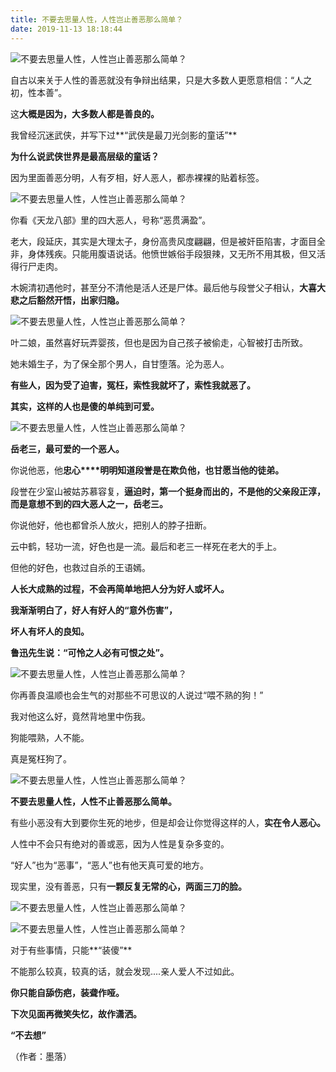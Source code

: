 ```yaml
---
title: 不要去思量人性，人性岂止善恶那么简单？
date: 2019-11-13 18:18:44
---
```

![不要去思量人性，人性岂止善恶那么简单？](http://p1.pstatp.com/large/pgc-image/142dd69735e249ae805f959cd105da63)
 


 自古以来关于人性的善恶就没有争辩出结果，只是大多数人更愿意相信：“人之初，性本善”。

 这**大概是因为，大多数人都是善良的。**

 我曾经沉迷武侠，并写下过**“武侠是最刀光剑影的童话”**

 **为什么说武侠世界是最高层级的童话？**

 因为里面善恶分明，人有歹相，好人恶人，都赤裸裸的贴着标签。

![不要去思量人性，人性岂止善恶那么简单？](http://p1.pstatp.com/large/pgc-image/42a2c16ded4641ff961f2a471c4c94c6)
 


 你看《天龙八部》里的四大恶人，号称“恶贯满盈”。

 老大，段延庆，其实是大理太子，身份高贵风度翩翩，但是被奸臣陷害，才面目全非，身体残疾。只能用腹语说话。他愤世嫉俗手段狠辣，又无所不用其极，但又活得行尸走肉。

 木婉清初遇他时，甚至分不清他是活人还是尸体。最后他与段誉父子相认，**大喜大悲之后豁然开悟，出家归隐。**

![不要去思量人性，人性岂止善恶那么简单？](http://p1.pstatp.com/large/pgc-image/7c077039f7b34434a8e7c35e3dc8e601)
 


 叶二娘，虽然喜好玩弄婴孩，但也是因为自己孩子被偷走，心智被打击所致。

 她未婚生子，为了保全那个男人，自甘堕落。沦为恶人。

 **有些人，因为受了迫害，冤枉，索性我就坏了，索性我就恶了。**

 **其实，这样的人也是傻的单纯到可爱。**

![不要去思量人性，人性岂止善恶那么简单？](http://p1.pstatp.com/large/pgc-image/6dd6c0a3ab1444e588c0e58f5f4865ef)
 


 **岳老三，最可爱的一个恶人。**

 你说他恶，他**忠心****明明知道段誉是在欺负他，也甘愿当他的徒弟。**

 段誉在少室山被姑苏慕容复，**逼迫时，第一个挺身而出的，不是他的父亲段正淳，而是意想不到的四大恶人之一，岳老三。**

 你说他好，他也都曾杀人放火，把别人的脖子扭断。

 云中鹤，轻功一流，好色也是一流。最后和老三一样死在老大的手上。

 但他的好色，也救过自杀的王语嫣。

 **人长大成熟的过程，不会再简单地把人分为好人或坏人。**

 **我渐渐明白了，好人有好人的“意外伤害”，**

 **坏人有坏人的良知。**

 **鲁迅先生说：“可怜之人必有可恨之处”。**

![不要去思量人性，人性岂止善恶那么简单？](http://p1.pstatp.com/large/pgc-image/38785ff8c49347c0b20eff640d642c04)
 


 你再善良温顺也会生气的对那些不可思议的人说过“喂不熟的狗！”

 我对他这么好，竟然背地里中伤我。

 狗能喂熟，人不能。

 真是冤枉狗了。

![不要去思量人性，人性岂止善恶那么简单？](http://p3.pstatp.com/large/pgc-image/e619b7aa4feb4c13894680e12efb531a)
 


 **不要去思量人性，人性不止善恶那么简单。**

 有些小恶没有大到要你生死的地步，但是却会让你觉得这样的人，**实在令人恶心。**

 人性中不会只有绝对的善或恶，因为人性是复杂多变的。

 “好人”也为“恶事”，“恶人”也有他天真可爱的地方。

 现实里，没有善恶，只有**一颗反复无常的心，两面三刀的脸。**

![不要去思量人性，人性岂止善恶那么简单？](http://p9.pstatp.com/large/pgc-image/1c327a64bb9748d9af1b747bd145c2ee)
 

![不要去思量人性，人性岂止善恶那么简单？](http://p1.pstatp.com/large/pgc-image/4eefa493bb184ae0a57512b131362a06)
 


 对于有些事情，只能**“装傻”**

 不能那么较真，较真的话，就会发现....亲人爱人不过如此。

 **你只能自舔伤疤，装聋作哑。**

 **下次见面再微笑失忆，故作潇洒。**

 **“不去想”**

 （作者：墨落）
